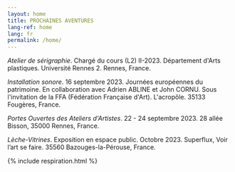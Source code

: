 ```yaml
---
layout: home
title: PROCHAINES AVENTURES
lang-ref: home
lang: fr
permalink: /home/
---
```


*Atelier de sérigraphie*. Chargé du cours (L2) II-2023. Département d'Arts plastiques. Université Rennes 2. Rennes, France.

*Installation sonore*. 16 septembre 2023. Journées européennes du patrimoine. En collaboration avec Adrien ABLINE et John CORNU. Sous l'invitation de la FFA (Fédération Française d'Art). L'acropôle. 35133 Fougères, France.

*Portes Ouvertes des Ateliers d'Artistes*. 22 - 24 septembre 2023. 28 allée Bisson, 35000 Rennes, France.

*Lèche-Vitrines*. Exposition en espace public. Octobre 2023. Superflux, Voir l’art se faire. 35560 Bazouges-la-Pérouse, France.

{% include respiration.html %}
